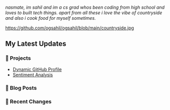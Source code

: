 *nasmate, im sahil and im a cs grad whos been coding from high school and loves to built tech things. apart from all these i love the vibe of countryside and also i cook food for myself sometimes.*

https://github.com/ogsahil/ogsahil/blob/main/countryside.jpg



## My Latest Updates  
### 🚀 Projects  
- [Dynamic GitHub Profile](https://github.com/sahilnyk/dynamic-profile)  
- [Sentiment Analysis](https://github.com/sahilnyk/sentiment-analysis)  

### 📝 Blog Posts  
<!-- BLOG-POST-LIST:START -->
<!-- BLOG-POST-LIST:END -->

### 🔄 Recent Changes  
<!-- RECENT-CHANGES-LIST:START -->
<!-- RECENT-CHANGES-LIST:END -->
